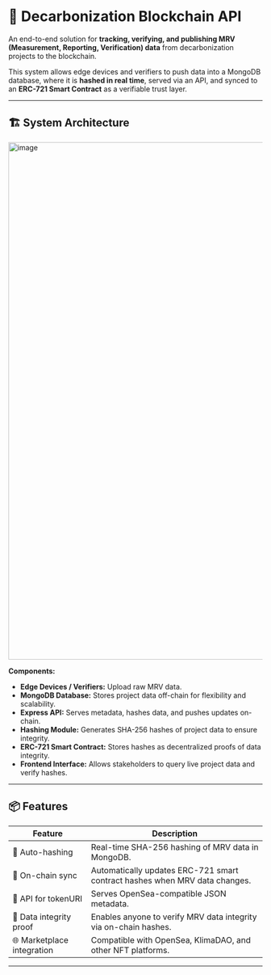 # 🌱 Decarbonization Blockchain API

An end-to-end solution for **tracking, verifying, and publishing MRV (Measurement, Reporting, Verification) data** from decarbonization projects to the blockchain.  

This system allows edge devices and verifiers to push data into a MongoDB database, where it is **hashed in real time**, served via an API, and synced to an **ERC-721 Smart Contract** as a verifiable trust layer.  

---

## 🏗️ System Architecture

<img width="1024" height="1024" alt="image" src="https://github.com/user-attachments/assets/45126a05-31d3-49c6-b445-57f982a1d23b" />


**Components:**
- **Edge Devices / Verifiers:** Upload raw MRV data.
- **MongoDB Database:** Stores project data off-chain for flexibility and scalability.
- **Express API:** Serves metadata, hashes data, and pushes updates on-chain.
- **Hashing Module:** Generates SHA-256 hashes of project data to ensure integrity.
- **ERC-721 Smart Contract:** Stores hashes as decentralized proofs of data integrity.
- **Frontend Interface:** Allows stakeholders to query live project data and verify hashes.

---

## 📦 Features

| Feature                     | Description                                        |
|-----------------------------|----------------------------------------------------|
| 🌱 Auto-hashing             | Real-time SHA-256 hashing of MRV data in MongoDB. |
| 🔗 On-chain sync            | Automatically updates ERC-721 smart contract hashes when MRV data changes. |
| 📡 API for tokenURI         | Serves OpenSea-compatible JSON metadata.          |
| 🔐 Data integrity proof     | Enables anyone to verify MRV data integrity via on-chain hashes. |
| 🌐 Marketplace integration  | Compatible with OpenSea, KlimaDAO, and other NFT platforms. |

---
